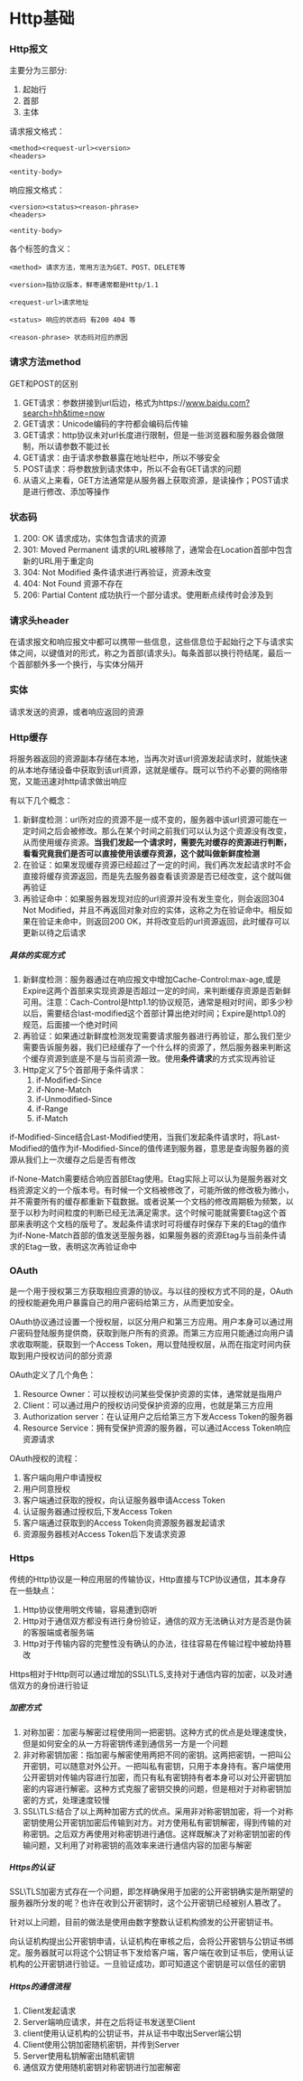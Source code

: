 # Http基础

### Http报文
主要分为三部分:
1. 起始行
2. 首部
3. 主体

请求报文格式：
```
<method><request-url><version>
<headers>

<entity-body>
```
响应报文格式：
```
<version><status><reason-phrase>
<headers>

<entity-body>
```
各个标签的含义：

```
<method> 请求方法，常用方法为GET、POST、DELETE等

<version>指协议版本，鲜枣通常都是Http/1.1

<request-url>请求地址

<status> 响应的状态码 有200 404 等

<reason-phrase> 状态码对应的原因
```
### 请求方法method
GET和POST的区别
1. GET请求：参数拼接到url后边，格式为https://www.baidu.com?search=hh&time=now
2. GET请求：Unicode编码的字符都会编码后传输
3. GET请求：http协议未对url长度进行限制，但是一些浏览器和服务器会做限制，所以请参数不能过长
4. GET请求：由于请求参数暴露在地址栏中，所以不够安全 
5. POST请求：将参数放到请求体中，所以不会有GET请求的问题
6. 从语义上来看，GET方法通常是从服务器上获取资源，是读操作；POST请求是进行修改、添加等操作


### 状态码
1. 200: OK 请求成功，实体包含请求的资源
2. 301: Moved Permanent 请求的URL被移除了，通常会在Location首部中包含新的URL用于重定向
3. 304: Not Modified 条件请求进行再验证，资源未改变
4. 404: Not Found 资源不存在
5. 206: Partial Content 成功执行一个部分请求。使用断点续传时会涉及到

### 请求头header
在请求报文和响应报文中都可以携带一些信息，这些信息位于起始行之下与请求实体之间，以键值对的形式，称之为首部(请求头)。每条首部以换行符结尾，最后一个首部额外多一个换行，与实体分隔开

### 实体
请求发送的资源，或者响应返回的资源

### Http缓存
将服务器返回的资源副本存储在本地，当再次对该url资源发起请求时，就能快速的从本地存储设备中获取到该url资源，这就是缓存。既可以节约不必要的网络带宽，又能迅速对http请求做出响应

有以下几个概念：
1. 新鲜度检测：url所对应的资源不是一成不变的，服务器中该url资源可能在一定时间之后会被修改。那么在某个时间之前我们可以认为这个资源没有改变，从而使用缓存资源。**当我们发起一个请求时，需要先对缓存的资源进行判断，看看究竟我们是否可以直接使用该缓存资源，这个就叫做新鲜度检测**
2. 在验证：如果发现缓存资源已经超过了一定的时间，我们再次发起请求时不会直接将缓存资源返回，而是先去服务器查看该资源是否已经改变，这个就叫做再验证
3. 再验证命中：如果服务器发现对应的url资源并没有发生变化，则会返回304 Not Modified，并且不再返回对象对应的实体，这称之为在验证命中。相反如果在验证未命中，则返回200 OK，并将改变后的url资源返回，此时缓存可以更新以待之后请求

##### 具体的实现方式
1. 新鲜度检测：服务器通过在响应报文中增加Cache-Control:max-age,或是Expire这两个首部来实现资源是否超过一定的时间，来判断缓存资源是否新鲜可用。注意：Cach-Control是http1.1的协议规范，通常是相对时间，即多少秒以后，需要结合last-modified这个首部计算出绝对时间；Expire是http1.0的规范，后面接一个绝对时间
2. 再验证：如果通过新鲜度检测发现需要请求服务器进行再验证，那么我们至少需要告诉服务器，我们已经缓存了一个什么样的资源了，然后服务器来判断这个缓存资源到底是不是与当前资源一致。使用**条件请求**的方式实现再验证
3. Http定义了5个首部用于条件请求：
   1. if-Modified-Since
   2. if-None-Match
   3. if-Unmodified-Since
   4. if-Range
   5. if-Match
 
if-Modified-Since结合Last-Modified使用，当我们发起条件请求时，将Last-Modified的值作为if-Modified-Since的值传递到服务器，意思是查询服务器的资源从我们上一次缓存之后是否有修改


if-None-Match需要结合响应首部Etag使用。Etag实际上可以认为是服务器对文档资源定义的一个版本号。有时候一个文档被修改了，可能所做的修改极为微小，并不需要所有的缓存都重新下载数据。或者说某一个文档的修改周期极为频繁，以至于以秒为时间粒度的判断已经无法满足需求。这个时候可能就需要Etag这个首部来表明这个文档的版号了。发起条件请求时可将缓存时保存下来的Etag的值作为if-None-Match首部的值发送至服务器，如果服务器的资源Etag与当前条件请求的Etag一致，表明这次再验证命中


### OAuth
是一个用于授权第三方获取相应资源的协议。与以往的授权方式不同的是，OAuth的授权能避免用户暴露自己的用户密码给第三方，从而更加安全。

OAuth协议通过设置一个授权层，以区分用户和第三方应用。用户本身可以通过用户密码登陆服务提供商，获取到账户所有的资源。而第三方应用只能通过向用户请求收取啊能，获取到一个Access Token，用以登陆授权层，从而在指定时间内获取到用户授权访问的部分资源

OAuth定义了几个角色：
1. Resource Owner：可以授权访问某些受保护资源的实体，通常就是指用户
2. Client：可以通过用户的授权访问受保护资源的应用，也就是第三方应用
3. Authorization server：在认证用户之后给第三方下发Access Token的服务器
4. Resource Service：拥有受保护资源的服务器，可以通过Access Token响应资源请求


OAuth授权的流程：
1. 客户端向用户申请授权
2. 用户同意授权
3. 客户端通过获取的授权，向认证服务器申请Access Token
4. 认证服务器通过授权后,下发Access Token
5. 客户端通过获取到的Access Token向资源服务器发起请求
6. 资源服务器核对Access Token后下发请求资源


### Https
传统的Http协议是一种应用层的传输协议，Http直接与TCP协议通信，其本身存在一些缺点：
1. Http协议使用明文传输，容易遭到窃听
2. Http对于通信双方都没有进行身份验证，通信的双方无法确认对方是否是伪装的客服端或者服务端
3. Http对于传输内容的完整性没有确认的办法，往往容易在传输过程中被劫持篡改

Https相对于Http则可以通过增加的SSL\TLS,支持对于通信内容的加密，以及对通信双方的身份进行验证

##### 加密方式
1. 对称加密：加密与解密过程使用同一把密钥。这种方式的优点是处理速度快，但是如何安全的从一方将密钥传递到通信另一方是一个问题
2. 非对称密钥加密：指加密与解密使用两把不同的密钥。这两把密钥，一把叫公开密钥，可以随意对外公开。一把叫私有密钥，只用于本身持有。客户端使用公开密钥对传输内容进行加密，而只有私有密钥持有者本身可以对公开密钥加密的内容进行解密。这种方式克服了密钥交换的问题，但是相对于对称密钥加密的方式，处理速度较慢
3. SSL\TLS:结合了以上两种加密方式的优点。采用非对称密钥加密，将一个对称密钥使用公开密钥加密后传输到对方。对方使用私有密钥解密，得到传输的对称密钥。之后双方再使用对称密钥进行通信。这样既解决了对称密钥加密的传输问题，又利用了对称密钥的高效率来进行通信内容的加密与解密

##### Https的认证
SSL\TLS加密方式存在一个问题，即怎样确保用于加密的公开密钥确实是所期望的服务器所分发的呢？也许在收到公开密钥时，这个公开密钥已经被别人篡改了。

针对以上问题，目前的做法是使用由数字整数认证机构颁发的公开密钥证书。

向认证机构提出公开密钥申请，认证机构在审核之后，会将公开密钥与公钥证书绑定。服务器就可以将这个公钥证书下发给客户端，客户端在收到证书后，使用认证机构的公开密钥进行验证。一旦验证成功，即可知道这个密钥是可以信任的密钥

##### Https的通信流程
1. Client发起请求
2. Server端响应请求，并在之后将证书发送至Client
3. client使用认证机构的公钥证书，并从证书中取出Server端公钥
4. Client使用公钥加密随机密钥，并传到Server
5. Server使用私钥解密出随机密钥
6. 通信双方使用随机密钥对称密钥进行加密解密
